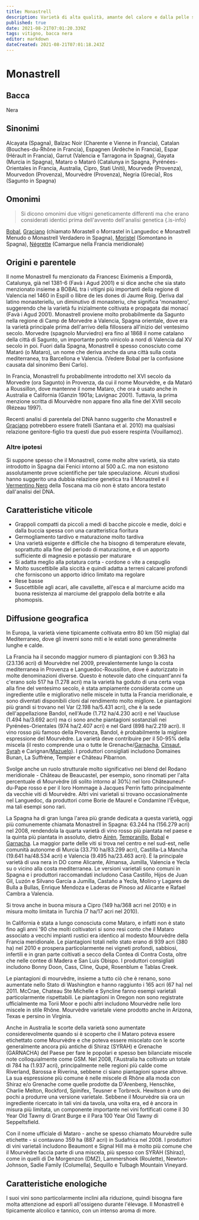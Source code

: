 ```yaml
---
title: Monastrell
description: Varietà di alta qualità, amante del calore e dalla pelle scura, molto apprezzata per il suo contributo inebriante e strutturato in blend.
published: true
date: 2021-08-21T07:01:20.339Z
tags: vitigno, bacca nera
editor: markdown
dateCreated: 2021-08-21T07:01:18.243Z
---
```


# Monastrell

## Bacca
Nera
## Sinonimi
Alcayata (Spagna), Balzac Noir (Charente e Vienne in Francia), Catalan (Bouches-du-Rhône in Francia), Espagnen (Ardèche in Francia), Espar (Hérault in Francia), Garrut (Valencia e Tarragona in Spagna), Gayata (Murcia in Spagna), Mataro o Mataró (Catalunya in Spagna, Pyrénées-Orientales in Francia, Australia, Cipro, Stati Uniti), Mourvede (Provenza), Mourvedon (Provenza), Mourvèdre (Provenza), Negria (Grecia), Ros (Sagunto in Spagna)

## Omonimi
> Si dicono omonimi due vitigni geneticamente differenti ma che erano considerati identici prima dell'avvento dell'analisi genetica
{.is-info}

[Bobal](/vitigni/bacca-nera/bobal), [Graciano](/vitigni/bacca-nera/graciano) (chiamato Morastell o Morrastel in Languedoc e Monastrell Menudo o Monastrell Verdadero in Spagna), [Moristel](/vitigni/bacca-nera/moristel) (Somontano in Spagna), [Négrette](/vitigni/bacca-nera/negrette) (Camargue nella Francia meridionale)

## Origini e parentele
Il nome Monastrell fu menzionato da Francesc Eiximenis a Empordà, Catalunya, già nel 1381-6 (Favà i Agud 2001) e si dice anche che sia stato menzionato insieme a BOBAL tra i vitigni più importanti della regione di Valencia nel 1460 in Espill o llibre de les dones di Jaume Roig. Deriva dal latino monasteriellu, un diminutivo di monasteriu, che significa 'monastero', suggerendo che la varietà fu inizialmente coltivata e propagata dai monaci (Favà i Agud 2001). Monastrell proviene molto probabilmente da Sagunto nella regione di Camp de Morvedre a Valencia, Spagna orientale, dove era la varietà principale prima dell'arrivo della fillossera all'inizio del ventesimo secolo. Morvedre (spagnolo Murviedro) era fino al 1868 il nome catalano della città di Sagunto, un importante porto vinicolo a nord di Valencia dal XV secolo in poi. Fuori dalla Spagna, Monastrell è spesso conosciuto come Mataró (o Mataro), un nome che deriva anche da una città sulla costa mediterranea, tra Barcellona e Valencia. (Vedere Bobal per la confusione causata dal sinonimo Beni Carlo).

In Francia, Monastrell fu probabilmente introdotto nel XVI secolo da Morvedre (ora Sagunto) in Provenza, da cui il nome Mourvèdre, e da Mataró a Roussillon, dove mantenne il nome Mataro, che ora è usato anche in Australia e California (Ganzin 1901a; Lavignac 2001). Tuttavia, la prima menzione scritta di Mourvèdre non appare fino alla fine del XVIII secolo (Rézeau 1997).

Recenti analisi di parentela del DNA hanno suggerito che Monastrell e [Graciano](/vitigni/bacca-nera/graciano) potrebbero essere fratelli (Santana et al. 2010) ma qualsiasi relazione genitore-figlio tra questi due può essere respinta (Vouillamoz).

### Altre ipotesi

Si suppone spesso che il Monastrell, come molte altre varietà, sia stato introdotto in Spagna dai Fenici intorno al 500 a.C. ma non esistono assolutamente prove scientifiche per tale speculazione. Alcuni studiosi hanno suggerito una dubbia relazione genetica tra il Monastrell e il [Vermentino Nero](/vitigni/bacca-nera/vermentino-nero) della Toscana ma ciò non è stato ancora testato dall'analisi del DNA.

## Caratteristiche viticole
- Grappoli compatti da piccoli a medi di bacche piccole e medie, dolci e dalla buccia spessa con una caratteristica fioritura
- Germogliamento tardivo e maturazione molto tardiva
- Una varietà esigente e difficile che ha bisogno di temperature elevate, soprattutto alla fine del periodo di maturazione, e di un apporto sufficiente di magnesio e potassio per maturare
- Si adatta meglio alla potatura corta - cordone o vite a cespuglio
- Molto suscettibile alla siccità e quindi adatta a terreni calcarei profondi che forniscono un apporto idrico limitato ma regolare
- Rese basse
- Suscettibile agli acari, alle cavallette, all'esca e al marciume acido ma buona resistenza al marciume del grappolo della botrite e alla phomopsis.

## Diffusione geografica
In Europa, la varietà viene tipicamente coltivata entro 80 km (50 miglia) dal Mediterraneo, dove gli inverni sono miti e le estati sono generalmente lunghe e calde. 

La Francia ha il secondo maggior numero di piantagioni con 9.363 ha (23.136 acri) di Mourvèdre nel 2009, prevalentemente lungo la costa mediterranea in Provenza e Languedoc-Roussillon, dove è autorizzato in molte denominazioni diverse. Questo è notevole dato che cinquant'anni fa c'erano solo 517 ha (1.278 acri) ma la varietà ha goduto di una certa voga alla fine del ventesimo secolo, è stata ampiamente considerata come un ingrediente utile e migliorativo nelle miscele in tutta la Francia meridionale, e sono diventati disponibili cloni dal rendimento molto migliore. Le piantagioni più grandi si trovano nel Var (2.198 ha/5.431 acri), che è la sede dell'appellazione Bandol, nell'Aude (1.712 ha/4.230 acri) e nel Vaucluse (1.494 ha/3.692 acri) ma ci sono anche piantagioni sostanziali nei Pyrénées-Orientales (974 ha/2.407 acri) e nel Gard (898 ha/2.219 acri). Il vino rosso più famoso della Provenza, Bandol, è probabilmente la migliore espressione del Mourvèdre. La varietà deve contribuire per il 50-95% della miscela (il resto comprende una o tutte le Grenache/[Garnacha](/vitigni/bacca-nera/garnacha), [Cinsaut](/vitigni/bacca-nera/cinsaut), [Syrah](/vitigni/bacca-nera/syrah) e Carignan/[Mazuelo](/vitigni/bacca-nera/mazuelo)). I produttori consigliati includono Domaines Bunan, La Suffrène, Tempier e Château Pibarnon.

Svolge anche un ruolo strutturale molto significativo nei blend del Rodano meridionale - Château de Beaucastel, per esempio, sono rinomati per l'alta percentuale di Mourvèdre (di solito intorno al 30%) nel loro Châteauneuf-du-Pape rosso e per il loro Hommage à Jacques Perrin fatto principalmente da vecchie viti di Mourvèdre. Altri vini varietali si trovano occasionalmente nel Languedoc, da produttori come Borie de Maurel e Condamine l'Évêque, ma tali esempi sono rari.

La Spagna ha di gran lunga l'area più grande dedicata a questa varietà, oggi più comunemente chiamata Monastrell in Spagna: 63.244 ha (156.279 acri) nel 2008, rendendola la quarta varietà di vino rosso più piantata nel paese e la quinta più piantata in assoluto, dietro [Airén](/vitigni/bacca-nera/airen), [Tempranillo](/vitigni/bacca-nera/tempranillo), [Bobal](/vitigni/bacca-nera/bobal) e [Garnacha](/vitigni/bacca-nera/garnacha). La maggior parte delle viti si trova nel centro e nel sud-est, nelle comunità autonome di Murcia (33.710 ha/83.299 acri), Castilla-La Mancha (19.641 ha/48.534 acri) e Valencia (9.495 ha/23.463 acri). È la principale varietà di uva nera in DO come Alicante, Almansa, Jumilla, Valencia e Yecla su o vicino alla costa mediterranea. Le versioni varietali sono comuni in Spagna e i produttori raccomandati includono Casa Castillo, Hijos de Juan Gil, Luzón e Silvano García a Jumilla, Castaño a Yecla, Molino y Lagares de Bulla a Bullas, Enrique Mendoza e Laderas de Pinoso ad Alicante e Rafael Cambra a Valencia.

Si trova anche in buona misura a Cipro (149 ha/368 acri nel 2010) e in misura molto limitata in Turchia (7 ha/17 acri nel 2010).

In California è stata a lungo conosciuta come Mataro, e infatti non è stato fino agli anni '90 che molti coltivatori si sono resi conto che il Mataro associato a vecchi impianti rustici era identico al modesto Mourvèdre della Francia meridionale. Le piantagioni totali nello stato erano di 939 acri (380 ha) nel 2010 e prospera particolarmente nei vigneti profondi, sabbiosi, infertili e in gran parte coltivati a secco della Contea di Contra Costa, oltre che nelle contee di Madera e San Luis Obispo. I produttori consigliati includono Bonny Doon, Cass, Cline, Qupé, Rosenblum e Tablas Creek.

Le piantagioni di mourvèdre, insieme a tutto ciò che è renano, sono aumentate nello Stato di Washington e hanno raggiunto i 165 acri (67 ha) nel 2011. McCrae, Chateau Ste Michelle e Syncline fanno esempi varietali particolarmente rispettabili. Le piantagioni in Oregon non sono registrate ufficialmente ma Torii Moor e pochi altri includono Mourvèdre nelle loro miscele in stile Rhône. Mourvèdre varietale viene prodotto anche in Arizona, Texas e persino in Virginia.

Anche in Australia le scorte della varietà sono aumentate considerevolmente quando si è scoperto che il Mataro poteva essere etichettato come Mourvèdre e che poteva essere miscelato con le scorte generalmente ancora più antiche di Shiraz (SYRAH) e Grenache (GARNACHA) del Paese per fare le popolari e spesso ben bilanciate miscele note colloquialmente come GSM. Nel 2008, l'Australia ha coltivato un totale di 784 ha (1.937 acri), principalmente nelle regioni più calde come Riverland, Barossa e Riverina, sebbene ci siano piantagioni sparse altrove. La sua espressione più comune è nelle miscele di Rhône alla moda con Shiraz e/o Grenache come quelle prodotte da D'Arenberg, Henschke, Charlie Melton, Rockford, Spinifex, Teusner e Torbreck. Hewitson è uno dei pochi a produrre una versione varietale. Sebbene il Mourvèdre sia ora un ingrediente ricercato in tali vini da tavola, una volta era, ed è ancora in misura più limitata, un componente importante nei vini fortificati come il 30 Year Old Tawny di Grant Burge e il Para 100 Year Old Tawny di Seppeltsfield.

Con il nome ufficiale di Mataro - anche se spesso chiamato Mourvèdre sulle etichette - si contavano 359 ha (887 acri) in Sudafrica nel 2008. I produttori di vini varietali includono Beaumont e Signal Hill ma è molto più comune che il Mourvèdre faccia parte di una miscela, più spesso con SYRAH (Shiraz), come in quelli di De Morgenzon (DMZ), Lammershoek (Roulette), Newton-Johnson, Sadie Family (Columella), Sequillo e Tulbagh Mountain Vineyard.

## Caratteristiche enologiche
I suoi vini sono particolarmente inclini alla riduzione, quindi bisogna fare molta attenzione ad esporli all'ossigeno durante l'élevage. Il Monastrell è tipicamente alcolico e tannico, con un intenso aroma di more.